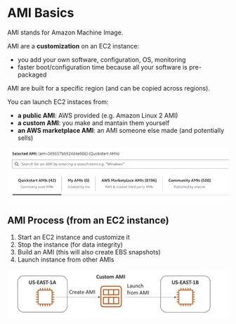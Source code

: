 # AMI Basics

AMI stands for Amazon Machine Image. 

AMI are a **customization** on an EC2 instance:
- you add your own software, configuration, OS, monitoring
- faster boot/configuration time because all your software is pre-packaged

AMI are built for a specific region (and can be copied across regions).

You can launch EC2 instaces from:
- **a public AMI**: AWS provided (e.g. Amazon Linux 2 AMI)
- **a custom AMI**: you make and mantain them yourself
- **an AWS marketplace AMI**: an AMI someone else made (and potentially sells)

![AMI Selection](../../images/ec2/ec2_ami_selection.png)

## AMI Process (from an EC2 instance)

1. Start an EC2 instance and customize it
2. Stop the instance (for data integrity)
3. Build an AMI (this will also create EBS snapshots)
4. Launch instance from other AMIs

![AMI Process from an EC2 instance](../../images/ec2/ec2_ami_process.png)